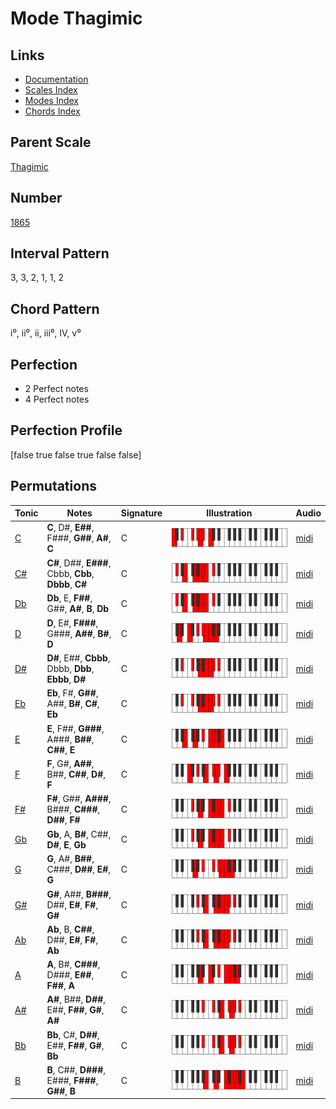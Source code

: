 # Mode Thagimic

## Links

- [Documentation](index.md)
- [Scales Index](Scales.md)
- [Modes Index](Modes.md)
- [Chords Index](Chords.md)

## Parent Scale

[Thagimic](ScaleThagimic.md)

## Number

[1865](https://ianring.com/musictheory/scales/1865)

## Interval Pattern

3, 3, 2, 1, 1, 2

## Chord Pattern

i⁰, ii⁰, ii, iii⁰, IV, v⁰

## Perfection

- 2 Perfect notes
- 4 Perfect notes

## Perfection Profile

[false true false true false false]

## Permutations

| Tonic | Notes | Signature | Illustration | Audio |
|-------|-------|-----------|--------------|-------|
| [C](ModeCNaturalThagimic.md) | **C**, D#, **E##**, F###, **G##**, **A#**, **C** | C | ![CNaturalThagimic](ModeCNaturalThagimic.png) | [midi](https://github.com/edipermadi/music/blob/main/docs/ModeCNaturalThagimic.mid?raw=true) |
| [C#](ModeCSharpThagimic.md) | **C#**, D##, **E###**, Cbbb, **Cbb**, **Dbbb**, **C#** | C | ![CSharpThagimic](ModeCSharpThagimic.png) | [midi](https://github.com/edipermadi/music/blob/main/docs/ModeCSharpThagimic.mid?raw=true) |
| [Db](ModeDFlatThagimic.md) | **Db**, E, **F##**, G##, **A#**, **B**, **Db** | C | ![DFlatThagimic](ModeDFlatThagimic.png) | [midi](https://github.com/edipermadi/music/blob/main/docs/ModeDFlatThagimic.mid?raw=true) |
| [D](ModeDNaturalThagimic.md) | **D**, E#, **F###**, G###, **A##**, **B#**, **D** | C | ![DNaturalThagimic](ModeDNaturalThagimic.png) | [midi](https://github.com/edipermadi/music/blob/main/docs/ModeDNaturalThagimic.mid?raw=true) |
| [D#](ModeDSharpThagimic.md) | **D#**, E##, **Cbbb**, Dbbb, **Dbb**, **Ebbb**, **D#** | C | ![DSharpThagimic](ModeDSharpThagimic.png) | [midi](https://github.com/edipermadi/music/blob/main/docs/ModeDSharpThagimic.mid?raw=true) |
| [Eb](ModeEFlatThagimic.md) | **Eb**, F#, **G##**, A##, **B#**, **C#**, **Eb** | C | ![EFlatThagimic](ModeEFlatThagimic.png) | [midi](https://github.com/edipermadi/music/blob/main/docs/ModeEFlatThagimic.mid?raw=true) |
| [E](ModeENaturalThagimic.md) | **E**, F##, **G###**, A###, **B##**, **C##**, **E** | C | ![ENaturalThagimic](ModeENaturalThagimic.png) | [midi](https://github.com/edipermadi/music/blob/main/docs/ModeENaturalThagimic.mid?raw=true) |
| [F](ModeFNaturalThagimic.md) | **F**, G#, **A##**, B##, **C##**, **D#**, **F** | C | ![FNaturalThagimic](ModeFNaturalThagimic.png) | [midi](https://github.com/edipermadi/music/blob/main/docs/ModeFNaturalThagimic.mid?raw=true) |
| [F#](ModeFSharpThagimic.md) | **F#**, G##, **A###**, B###, **C###**, **D##**, **F#** | C | ![FSharpThagimic](ModeFSharpThagimic.png) | [midi](https://github.com/edipermadi/music/blob/main/docs/ModeFSharpThagimic.mid?raw=true) |
| [Gb](ModeGFlatThagimic.md) | **Gb**, A, **B#**, C##, **D#**, **E**, **Gb** | C | ![GFlatThagimic](ModeGFlatThagimic.png) | [midi](https://github.com/edipermadi/music/blob/main/docs/ModeGFlatThagimic.mid?raw=true) |
| [G](ModeGNaturalThagimic.md) | **G**, A#, **B##**, C###, **D##**, **E#**, **G** | C | ![GNaturalThagimic](ModeGNaturalThagimic.png) | [midi](https://github.com/edipermadi/music/blob/main/docs/ModeGNaturalThagimic.mid?raw=true) |
| [G#](ModeGSharpThagimic.md) | **G#**, A##, **B###**, D##, **E#**, **F#**, **G#** | C | ![GSharpThagimic](ModeGSharpThagimic.png) | [midi](https://github.com/edipermadi/music/blob/main/docs/ModeGSharpThagimic.mid?raw=true) |
| [Ab](ModeAFlatThagimic.md) | **Ab**, B, **C##**, D##, **E#**, **F#**, **Ab** | C | ![AFlatThagimic](ModeAFlatThagimic.png) | [midi](https://github.com/edipermadi/music/blob/main/docs/ModeAFlatThagimic.mid?raw=true) |
| [A](ModeANaturalThagimic.md) | **A**, B#, **C###**, D###, **E##**, **F##**, **A** | C | ![ANaturalThagimic](ModeANaturalThagimic.png) | [midi](https://github.com/edipermadi/music/blob/main/docs/ModeANaturalThagimic.mid?raw=true) |
| [A#](ModeASharpThagimic.md) | **A#**, B##, **D##**, E##, **F##**, **G#**, **A#** | C | ![ASharpThagimic](ModeASharpThagimic.png) | [midi](https://github.com/edipermadi/music/blob/main/docs/ModeASharpThagimic.mid?raw=true) |
| [Bb](ModeBFlatThagimic.md) | **Bb**, C#, **D##**, E##, **F##**, **G#**, **Bb** | C | ![BFlatThagimic](ModeBFlatThagimic.png) | [midi](https://github.com/edipermadi/music/blob/main/docs/ModeBFlatThagimic.mid?raw=true) |
| [B](ModeBNaturalThagimic.md) | **B**, C##, **D###**, E###, **F###**, **G##**, **B** | C | ![BNaturalThagimic](ModeBNaturalThagimic.png) | [midi](https://github.com/edipermadi/music/blob/main/docs/ModeBNaturalThagimic.mid?raw=true) |
